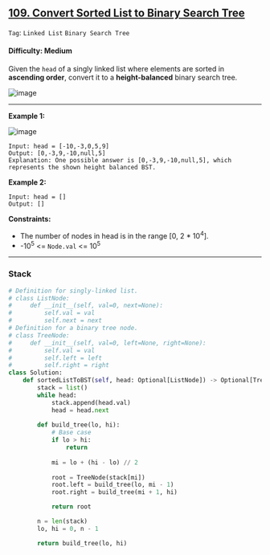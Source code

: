 ## [109. Convert Sorted List to Binary Search Tree](https://leetcode.com/problems/convert-sorted-list-to-binary-search-tree/)

```Tag```: ```Linked List``` ```Binary Search Tree```

#### Difficulty: Medium

Given the ```head``` of a singly linked list where elements are sorted in __ascending order__, convert it to a __height-balanced__ binary search tree.

![image](https://user-images.githubusercontent.com/35042430/224460876-c8a7df7c-92de-4181-ac84-94375bcf76d7.png)

---

__Example 1:__

![image](https://assets.leetcode.com/uploads/2020/08/17/linked.jpg)
```
Input: head = [-10,-3,0,5,9]
Output: [0,-3,9,-10,null,5]
Explanation: One possible answer is [0,-3,9,-10,null,5], which represents the shown height balanced BST.
```

__Example 2:__
```
Input: head = []
Output: []
```

__Constraints:__

- The number of nodes in head is in the range [0, 2 * 10<sup>4</sup>].
- -10<sup>5</sup> <= ```Node.val``` <= 10<sup>5</sup>

---

### Stack

```Python
# Definition for singly-linked list.
# class ListNode:
#     def __init__(self, val=0, next=None):
#         self.val = val
#         self.next = next
# Definition for a binary tree node.
# class TreeNode:
#     def __init__(self, val=0, left=None, right=None):
#         self.val = val
#         self.left = left
#         self.right = right
class Solution:
    def sortedListToBST(self, head: Optional[ListNode]) -> Optional[TreeNode]:
        stack = list()
        while head:
            stack.append(head.val)
            head = head.next
        
        def build_tree(lo, hi):
            # Base case
            if lo > hi:
                return
            
            mi = lo + (hi - lo) // 2
            
            root = TreeNode(stack[mi])
            root.left = build_tree(lo, mi - 1)
            root.right = build_tree(mi + 1, hi)

            return root

        n = len(stack)
        lo, hi = 0, n - 1

        return build_tree(lo, hi)
```
